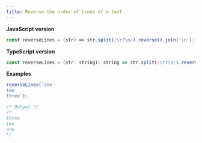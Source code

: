```yaml
---
title: Reverse the order of lines of a text
---
```


**JavaScript version**

```js
const reverseLines = (str) => str.split(/\r?\n/).reverse().join('\n');
```

**TypeScript version**

```js
const reverseLines = (str: string): string => str.split(/\r?\n/).reverse().join('\n');
```

**Examples**

```js
reverseLines(`one
two
three`);

/* Output */
/*
three
two
one
*/
```
